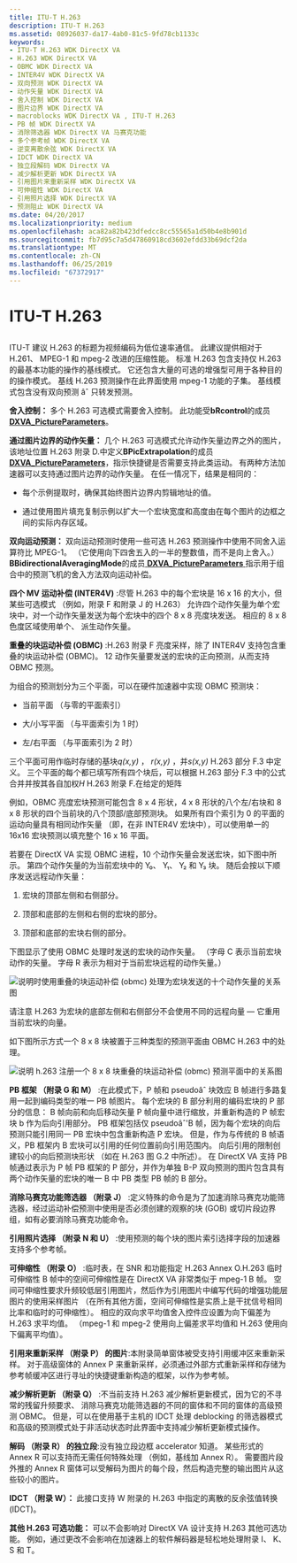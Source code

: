 ```yaml
---
title: ITU-T H.263
description: ITU-T H.263
ms.assetid: 08926037-da17-4ab0-81c5-9fd78cb1133c
keywords:
- ITU-T H.263 WDK DirectX VA
- H.263 WDK DirectX VA
- OBMC WDK DirectX VA
- INTER4V WDK DirectX VA
- 双向预测 WDK DirectX VA
- 动作矢量 WDK DirectX VA
- 舍入控制 WDK DirectX VA
- 图片边界 WDK DirectX VA
- macroblocks WDK DirectX VA , ITU-T H.263
- PB 帧 WDK DirectX VA
- 消除筛选器 WDK DirectX VA 马赛克功能
- 多个参考帧 WDK DirectX VA
- 逆变离散余弦 WDK DirectX VA
- IDCT WDK DirectX VA
- 独立段解码 WDK DirectX VA
- 减少解析更新 WDK DirectX VA
- 引用图片来重新采样 WDK DirectX VA
- 可伸缩性 WDK DirectX VA
- 引用照片选择 WDK DirectX VA
- 预测阻止 WDK DirectX VA
ms.date: 04/20/2017
ms.localizationpriority: medium
ms.openlocfilehash: aca82a82b423dfedcc8cc55565a1d50b4e8b901d
ms.sourcegitcommit: fb7d95c7a5d47860918cd3602efdd33b69dcf2da
ms.translationtype: MT
ms.contentlocale: zh-CN
ms.lasthandoff: 06/25/2019
ms.locfileid: "67372917"
---
```

# <a name="itu-t-h263"></a>ITU-T H.263


## <span id="ddk_itu_t_h_263_gg"></span><span id="DDK_ITU_T_H_263_GG"></span>


ITU-T 建议 H.263 的标题为视频编码为低位速率通信。 此建议提供相对于 H.261、 MPEG-1 和 mpeg-2 改进的压缩性能。 标准 H.263 包含支持仅 H.263 的最基本功能的操作的基线模式。 它还包含大量的可选的增强型可用于各种目的的操作模式。 基线 H.263 预测操作在此界面使用 mpeg-1 功能的子集。 基线模式包含没有双向预测 âˆ 只转发预测。

**舍入控制：** 多个 H.263 可选模式需要舍入控制。 此功能受**bRcontrol**的成员[ **DXVA\_PictureParameters**](https://docs.microsoft.com/windows-hardware/drivers/ddi/content/dxva/ns-dxva-_dxva_pictureparameters)。

**通过图片边界的动作矢量：** 几个 H.263 可选模式允许动作矢量边界之外的图片，该地址位置 H.263 附录 D.中定义**BPicExtrapolation**的成员[ **DXVA\_PictureParameters**](https://docs.microsoft.com/windows-hardware/drivers/ddi/content/dxva/ns-dxva-_dxva_pictureparameters)，指示快捷键是否需要支持此类运动。 有两种方法加速器可以支持通过图片边界的动作矢量。 在任一情况下，结果是相同的：

-   每个示例提取时，确保其始终图片边界内剪辑地址的值。

-   通过使用图片填充复制示例以扩大一个宏块宽度和高度由在每个图片的边框之间的实际内存区域。

**双向运动预测：** 双向运动预测时使用一些可选 H.263 预测操作中使用不同舍入运算符比 MPEG-1。 （它使用向下四舍五入的一半的整数值，而不是向上舍入。）**BBidirectionalAveragingMode**的成员[ **DXVA\_PictureParameters** ](https://docs.microsoft.com/windows-hardware/drivers/ddi/content/dxva/ns-dxva-_dxva_pictureparameters)指示用于组合中的预测飞机的舍入方法双向运动补偿。

**四个 MV 运动补偿 (INTER4V)** :尽管 H.263 中的每个宏块是 16 x 16 的大小，但某些可选模式 （例如，附录 F 和附录 J 的 H.263） 允许四个动作矢量为单个宏块中，对一个动作矢量发送为每个宏块中的四个 8 x 8 亮度块发送。 相应的 8 x 8 色度区域使用单个、 派生动作矢量。

**重叠的块运动补偿 (OBMC)** :H.263 附录 F 亮度采样，除了 INTER4V 支持包含重叠的块运动补偿 (OBMC)。 12 动作矢量要发送的宏块的正向预测，从而支持 OBMC 预测。

为组合的预测划分为三个平面，可以在硬件加速器中实现 OBMC 预测块：

-   当前平面 （与零的平面索引）

-   大/小写平面 （与平面索引为 1 时）

-   左/右平面 （与平面索引为 2 时）

三个平面可用作临时存储的基块*q(x,y)* ， *r(x,y)* ，并*s(x,y)* H.263 部分 F.3 中定义。 三个平面的每个都已填写所有四个块后，可以根据 H.263 部分 F.3 中的公式合并并按其各自加权*H* H.263 附录 F.在给定的矩阵

例如，OBMC 亮度宏块预测可能包含 8 x 4 形状，4 x 8 形状的八个左/右块和 8 x 8 形状的四个当前块的八个顶部/底部预测块。 如果所有四个索引为 0 的平面的运动向量具有相同动作矢量 （即，在非 INTER4V 宏块中），可以使用单一的 16x16 宏块预测以填充整个 16 x 16 平面。

若要在 DirectX VA 实现 OBMC 进程，10 个动作矢量会发送宏块，如下图中所示。 第四个动作矢量的为当前宏块中的 Y₀、 Y₁、 Y₂ 和 Y₃ 块。 随后会按以下顺序发送远程动作矢量：

1.  宏块的顶部左侧和右侧部分。

2.  顶部和底部的左侧和右侧的宏块的部分。

3.  顶部和底部的宏块右侧的部分。

下图显示了使用 OBMC 处理时发送的宏块的动作矢量。 （字母 C 表示当前宏块动作的矢量。 字母 R 表示为相对于当前宏块远程的动作矢量。）

![说明时使用重叠的块运动补偿 (obmc) 处理为宏块发送的十个动作矢量的关系图](images/10vectors.png)

请注意 H.263 为宏块的底部左侧和右侧部分不会使用不同的远程向量 — 它重用当前宏块的向量。

如下图所示方式一个 8 x 8 块被置于三种类型的预测平面由 OBMC H.263 中的处理。

![说明 h.263 注册一个 8 x 8 块重叠的块运动补偿 (obmc) 预测平面中的关系图](images/h263reg.png)

**PB 框架 （附录 G 和 M）** :在此模式下，P 帧和 pseudoâˆ 块效应 B 帧进行多路复用一起到编码类型的唯一 PB 帧图片。 每个宏块的 B 部分利用的编码宏块的 P 部分的信息： B 帧向前和向后移动矢量 P 帧向量中进行缩放，并重新构造的 P 帧宏块 b 作为后向引用部分。 PB 框架包括仅 pseudoâˆ'B 帧，因为每个宏块的向后预测只能引用同一 PB 宏块中包含重新构造 P 宏块。 但是，作为与传统的 B 帧语义，PB 框架内 B 宏块可以引用的任何位置前向引用范围内。 向后引用的限制创建较小的向后预测块形状 （如在 H.263 图 G.2 中所述）。 在 DirectX VA 支持 PB 帧通过表示为 P 帧 PB 框架的 P 部分，并作为单独 B-P 双向预测的图片包含具有两个动作矢量的宏块的唯一 B 中 PB 类型 PB 帧的 B 部分。

**消除马赛克功能筛选器 （附录 J）** :定义特殊的命令是为了加速消除马赛克功能筛选器，经过运动补偿预测中使用是否必须创建的观察的块 (GOB) 或切片段边界组，如有必要消除马赛克功能命令。

**引用照片选择 （附录 N 和 U）** :使用预测的每个块的图片索引选择字段的加速器支持多个参考帧。

**可伸缩性 （附录 O）** :临时表，在 SNR 和功能指定 H.263 Annex O.H.263 临时可伸缩性 B 帧中的空间可伸缩性是在 DirectX VA 非常类似于 mpeg-1 B 帧。 空间可伸缩性要求升频较低层引用图片，然后作为引用图片中编写代码的增强功能层图片的使用采样图片 （在所有其他方面，空间可伸缩性是实质上是干扰信号相同比率和临时的可伸缩性）。 相应的双向求平均值舍入控件应设置为向下偏差为 H.263 求平均值。 （mpeg-1 和 mpeg-2 使用向上偏差求平均值和 H.263 使用向下偏离平均值）。

**引用来重新采样 （附录 P） 的图片**:本附录简单窗体被受支持引用缓冲区来重新采样。 对于高级窗体的 Annex P 来重新采样，必须通过外部方式重新采样和存储为参考帧缓冲区进行寻址的快捷键重新构造的框架，以作为参考帧。

**减少解析更新 （附录 Q）** :不当前支持 H.263 减少解析更新模式，因为它的不寻常的残留升频要求、 消除马赛克功能筛选器的不同的窗体和不同的窗体的高级预测 OBMC。 但是，可以在使用基于主机的 IDCT 处理 deblocking 的筛选器模式和高级的预测模式处于非活动状态时此界面中支持减少解析更新模式操作。

**解码 （附录 R） 的独立段**:没有独立段边框 accelerator 知道。 某些形式的 Annex R 可以支持而无需任何特殊处理 （例如，基线加 Annex R）。 需要图片段外推的 Annex R 窗体可以受解码为图片的每个段，然后构造完整的输出图片从这些较小的图片。

**IDCT （附录 W）：** 此接口支持 W 附录的 H.263 中指定的离散的反余弦值转换 (IDCT)。

**其他 H.263 可选功能：** 可以不会影响对 DirectX VA 设计支持 H.263 其他可选功能。 例如，通过更改不会影响在加速器上的软件解码器是轻松地处理附录 I、 K、 S 和 T。

 

 





